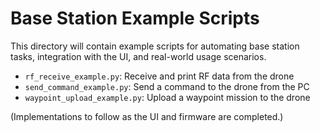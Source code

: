 # Base Station Example Scripts

This directory will contain example scripts for automating base station tasks, integration with the UI, and real-world usage scenarios.

- `rf_receive_example.py`: Receive and print RF data from the drone
- `send_command_example.py`: Send a command to the drone from the PC
- `waypoint_upload_example.py`: Upload a waypoint mission to the drone

(Implementations to follow as the UI and firmware are completed.)
